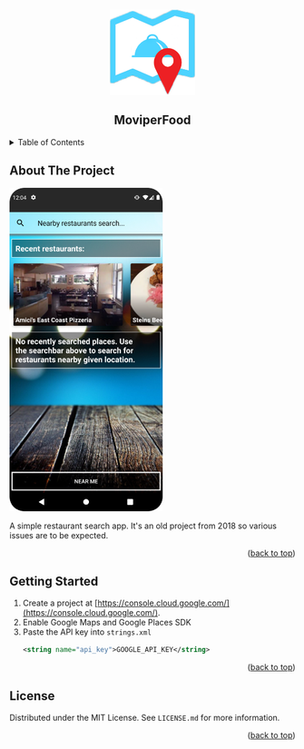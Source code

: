 <a name="readme-top"></a>

<!-- PROJECT LOGO -->
<br />
<div align="center">
<img src="https://raw.githubusercontent.com/tosoba/MoviperFood/master/Logo.png" alt="Logo" width="150" height="150">

<h2 align="center">MoviperFood</h2>
</div>



<!-- TABLE OF CONTENTS -->
<details>
  <summary>Table of Contents</summary>
  <ol>
    <li>
      <a href="#about-the-project">About The Project</a>
    </li>
    <li>
      <a href="#getting-started">Getting Started</a>
    </li>
    <li><a href="#license">License</a></li>
  </ol>
</details>



<!-- ABOUT THE PROJECT -->
## About The Project

<img src="https://raw.githubusercontent.com/tosoba/MoviperFood/master/Screenshot.png" alt="Logo" width="270" height="570">

A simple restaurant search app. It's an old project from 2018 so various issues are to be expected.

<p align="right">(<a href="#readme-top">back to top</a>)</p>



<!-- GETTING STARTED -->
## Getting Started


1. Create a project at [https://console.cloud.google.com/](https://console.cloud.google.com/).
2. Enable Google Maps and Google Places SDK
3. Paste the API key into `strings.xml`
   ```xml
   <string name="api_key">GOOGLE_API_KEY</string>
   ```

<p align="right">(<a href="#readme-top">back to top</a>)</p>



<!-- LICENSE -->
## License

Distributed under the MIT License. See `LICENSE.md` for more information.

<p align="right">(<a href="#readme-top">back to top</a>)</p>

